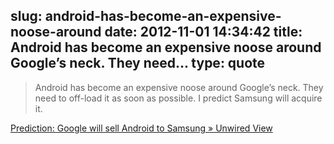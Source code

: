 slug: android-has-become-an-expensive-noose-around
date: 2012-11-01 14:34:42
title: Android has become an expensive noose around Google’s neck. They need...
type: quote
---

> Android has become an expensive noose around Google’s neck. They need to off-load it as soon as possible. I predict Samsung will acquire it.

[Prediction: Google will sell Android to Samsung » Unwired View](http://www.unwiredview.com/2012/10/29/prediction-google-will-sell-android-to-samsung/)
